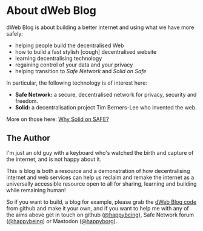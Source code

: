 # About dWeb Blog

dWeb Blog is about building a better internet and using what we have more safely:

- helping people build the decentralised Web
- how to build a fast stylish [cough] decentralised website
- learning decentralising technology
- regaining control of your data and your privacy
- helping transition to _Safe Network_ and _Solid on Safe_

In particular, the following technology is of interest here:

- **Safe Network:** a secure, decentralised network for privacy, security and freedom.
- **Solid:** a decentralisation project Tim Berners-Lee who invented the web.

More on those here: [Why Solid on SAFE?](/blog/post/004-why-solid-on-safe/)

<a name='the-author'></a>
## The Author
I'm just an old guy with a keyboard who's watched the birth and capture of the internet, and is not happy about it.

This is blog is both a resource and a demonstration of how decentralising internet and web services can help us reclaim and remake the internet as a universally accessible resource open to all for sharing, learning and building while remaining human!

So if you want to build, a blog for example, please grab the [dWeb Blog code](https://github.com/happybeing/dweb-blog) from github and make it your own, and if you want to help me with any of the aims above get in touch on github ([@happybeing](https://github.com/happybeing)), Safe Network forum ([@happybeing](https://safenetforum.org/u/happybeing)) or Mastodon ([@happyborg](https://fosstodon.org/@happyborg)).
